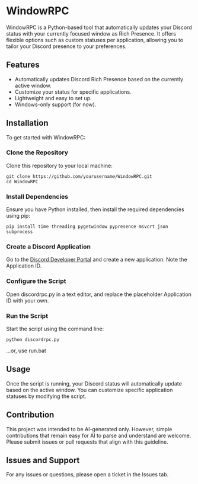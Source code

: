 # WindowRPC
WindowRPC is a Python-based tool that automatically updates your Discord status with your currently focused window as Rich Presence. It offers flexible options such as custom statuses per application, allowing you to tailor your Discord presence to your preferences.

## Features
- Automatically updates Discord Rich Presence based on the currently active window.
- Customize your status for specific applications.
- Lightweight and easy to set up.
- Windows-only support (for now).

## Installation
To get started with WindowRPC:

### Clone the Repository
Clone this repository to your local machine:

```
git clone https://github.com/yourusername/WindowRPC.git
cd WindowRPC
```

### Install Dependencies
Ensure you have Python installed, then install the required dependencies using pip:

```
pip install time threading pygetwindow pypresence msvcrt json subprocess
```

### Create a Discord Application
Go to the [Discord Developer Portal](https://discord.com/developers/applications) and create a new application. Note the Application ID.

### Configure the Script
Open discordrpc.py in a text editor, and replace the placeholder Application ID with your own.

### Run the Script
Start the script using the command line:

```
python discordrpc.py
```

...or, use run.bat

## Usage
Once the script is running, your Discord status will automatically update based on the active window. You can customize specific application statuses by modifying the script.

## Contribution
This project was intended to be AI-generated only. However, simple contributions that remain easy for AI to parse and understand are welcome. Please submit issues or pull requests that align with this guideline.

## Issues and Support
For any issues or questions, please open a ticket in the Issues tab.
